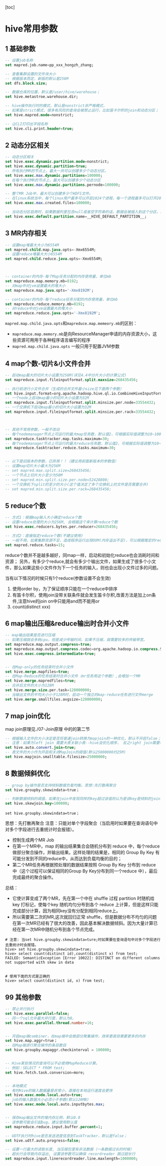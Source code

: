 [toc]

# hive常用参数

## 1 基础参数

```sql
-- 设置job名称
set mapred.job.name=pp_xxx_hongzh_zhang;

-- 查看集群设置的文件块大小
-- 根据版本而定，新版的默认是256M
set dfs.block.size; 

-- 数据仓库的位置，默认是/user/hive/warehouse；
set hive.metastroe.warehouse.dir;

-- hive操作执行时的模式，默认是nonstrict非严格模式，
-- 如果是strict模式，很多有风险的查询会被禁止运行，比如笛卡尔积的join和动态分区；
set hive.mapred.mode=nonstrict;

-- 让CLI打印出字段名称
set hive.cli.print.header=true;
```

## 2 动态分区相关

```sql
-- 动态分区相关
set hive.exec.dynamic.partition.mode=nonstrict;
set hive.exec.dynamic.partition=true;
-- 所有执行MR的节点上，最大一共可以创建多少个动态分区。
set hive.exec.max.dynamic.partitions=100000;
-- 在每个执行MR的节点上，最大可以创建多少个动态分区
set hive.exec.max.dynamic.partitions.pernode=100000;

-- 整个MR Job中，最大可以创建多少个HDFS文件。
-- 在linux系统当中，每个linux用户最多可以开启1024个进程，每一个进程最多可以打开2048个文件，即持有2048个文件句柄，下面这个值越大，就可以打开文件句柄越大
set hive.exec.max.created.files=100000;

-- 当动态分区启用时，如果数据列里包含null或者空字符串的话，数据会被插入到这个分区，默认名字是__HIVE_DEFAULT_PARTITION__
set hive.exec.default.partition.name=__HIVE_DEFAULT_PARTITION__;
```

## 3 MR内存相关

```sql
-- 设置map堆最大大小为6554M
set mapred.child.map.java.opts=-Xmx6554M;
-- 设置reduce堆最大大小6554M
set mapred.child.reduce.java.opts=-Xmx6554M;



-- container的内存-每个Map任务分配的内存使用量，单位mb
set mapreduce.map.memory.mb=8192;
-- 对map中对jvm设置最大的堆大小
set mapreduce.map.java.opts='-Xmx8192M';

-- container的内存-每个reduce任务分配的内存使用量，单位mb
set mapreduce.reduce.memory.mb=8192;
-- 对reduce中对jvm设置最大的堆大小
set mapreduce.reduce.java.opts='-Xmx8192M';
```

`mapred.map.child.java.opts`和`mapreduce.map.memeory.mb`的区别：

- `mapreduce.map.memory.mb`是向ResourceManager申请的内存资源大小，这些资源可用用于各种程序语言编写的程序
- `mapred.map.child.java.opts` 一般只用于配置JVM参数

## 4 map个数-切片&小文件合并

```sql
-- 启动map最大的切片大小设置为256M(详见4.4中分片大小的计算公式)
set mapreduce.input.fileinputformat.split.maxsize=268435456;

-- 执行前进行小文件合并（生成的合并文件最小size见下面两个参数）
set hive.input.format=org.apache.hadoop.hive.ql.io.CombineHiveInputFormat;
-- 一个node上启动map最小的切片大小设置为32M
set mapreduce.input.fileinputformat.split.minsize.per.node=33554432;
-- 一个交换机下启动map最小的切片大小设置为32M
set mapreduce.input.fileinputformat.split.minsize.per.rack=33554432;



-- 其他不常用参数，一般不改动
-- 每个nodemanager节点上可运行的最大map任务数，默认值2，可根据实际值调整为10~100；
set mapreduce.tasktracker.map.tasks.maximum=30; 
-- 每个nodemanager节点上可运行的最大reduce任务数，默认值2，可根据实际值调整为10~100；
set mapreduce.tasktracker.reduce.tasks.maximum=30; 


-- 以下是旧版本的参数，已弃用！！（建议用前面新版本的参数值）
-- 设置map切片大小最大为256M
-- set mapred.max.split.size=268435456;
-- 一个节点上切片大小至少为50M
-- set mapred.min.split.size.per.node=52428800;
-- 一个交换机下split的至少的大小(这个值决定了多个交换机上的文件是否需要合并)
-- set mapred.min.split.size.per.rack=268435456;
```

## 5 reduce个数

```sql
-- 方式1：根据map输入大小确定reduce个数
-- 设置reduce处理的大小为256M, 会根据这个来计算reduce个数
set hive.exec.reducers.bytes.per.reducer=268435456;

-- 方式2：直接指定reduce个数(不建议使用)
-- 一般不用，如果集群资源不足，造成程序运行出现OOM(内存溢出不足)，可以根据推定的reduce个数手动增加数量
set mapred.reduce.tasks=15;
```

reduce个数并不是越多越好，同map一样，启动和初始化reduce也会消耗时间和资源；
另外，有多少个reduce,就会有多少个输出文件，如果生成了很多个小文件，那么如果这些小文件作为下一个任务的输入，则也会出现小文件过多的问题。

当有以下情况的时候只有1个reduce(参数设置不会生效)

1. 使用order by，为了保证顺序只能在一个reduce中排序
2. 有笛卡尔积，使用join没带关联条件就会发生笛卡尔积,改善方法是加上on条件,注意hive的join on中只能用and而不能用or
3. count(distinct xxx)

## 6 map输出压缩&reduce输出时合并小文件

```sql
-- map输出结果是否进行压缩
-- 如果压缩就会多耗cpu，但是减少传输时间，如果不压缩，就需要较多的传输带宽。
set mapreduce.map.output.compress=true;
set mapreduce.map.output.compress.codec=org.apache.hadoop.io.compress.SnappyCodec;
set hive.exec.compress.intermediate=true;


-- 在Map-only的任务结束时合并小文件
set hive.merge.mapfiles=true; 
-- 在Map-Reduce的任务结束时合并小文件（mr任务用这个参数）,会增加一个MR
set hive.merge.mapredfiles=true;         
-- 合并后文件的大小为128M
set hive.merge.size.per.task=128000000;        
-- 当输出文件的平均大小小于128M时，启动一个独立的map-reduce任务进行文件merge
set hive.merge.smallfiles.avgsize=128000000;   
```

## 7 map join优化

map join原理见./07-Join原理 中的的第二节

```sql
-- 根据输入文件的大小决定是否将普通join转换为mapjoin的一种优化，默认不开启false；
-- 注意：如果为left join 需要大表关联小表--hive没优化顺序， 反之right join需要小表关联大表，官网解释full join需要流化两张表所以不支持mapjoin
set hive.auto.convert.join=true;
-- 表文件的大小作为开启和关闭MapJoin的阈值(默认25000000约25M)
set hive.mapjoin.smalltable.filesize=25000000;
```

## 8 数据倾斜优化

```sql
-- group by操作是否支持倾斜数据负载均衡。思想:先打散再聚合
set hive.groupby.skewindata=true；

-- 判断数据倾斜的阈值，如果在join中发现同样的key超过该值则认为是该key是倾斜的join key，默认是100000；
set hive.skewjoin.key=100000;
```

`set hive.groupby.skewindata=true；`

思想：先打散再聚合
注意：只能对单个字段聚合（当启用时如果要在查询语句中对多个字段进行去重统计时会报错）。

- 控制生成两个MR Job
- 在第一个MR中，map 的输出结果集合会随机分布到 reduce 中，每个reduce 做部分聚合操作，并输出结果。这样处理的结果是，相同的 Group By Key 有可能分发到不同的reduce中，从而达到负载均衡的目的；
- 第二个MR任务再根据预处理的数据结果按照 Group By Key 分布到 reduce 中（这个过程可以保证相同的Group By Key分布到同一个reduce 中），最后完成最终的聚合操作。

总结：

- 它使计算变成了两个MR，先在第一个中在 shuffle 过程 partition 时随机给 key 打标记，使每个key 随机均匀分布到各个 reduce 上计算，但是这样只能完成部分计算，因为相同key没有分配到相同reduce上。
- 所以需要第二次的MR,这次就回归正常 shuffle，但是数据分布不均匀的问题在第一次MR已经有了很大的改善，因此基本解决数据倾斜。因为大量计算已经在第一次MR中随机分布到各个节点完成。

```shell
# 注意: 当set hive.groupby.skewindata=ture;时如果要在查询语句中对多个字段进行去重统计时会报错。
hive> set hive.groupby.skewindata=true;
hive> select count(distinct id),count(distinct x) from test;
FAILED: SemanticException [Error 10022]: DISTINCT on different columns not supported with skew in data


# 使用下面的方式是正确的
hive> select count(distinct id, x) from test; 
```

## 99 其他参数

```sql
-- 禁止并行执行
set hive.exec.parallel=false;
-- 同一个sql允许最大并行度，默认为8。
set hive.exec.parallel.thread.number=16; 


-- 开启map端combiner，在map端中会做部分聚集操作，效率更高但需要更多的内存
set hive.map.aggr=true；
-- 在Map端进行聚合操作的条目数目
set hive.groupby.mapaggr.checkinterval = 100000;


-- Hive某些情况的查询可以不必使用MapReduce计算。
-- 例如：SELECT * FROM test;
set hive.fetch.task.conversion=more;


-- 本地模式
-- 有时Hive的输入数据量是非常小，直接在本地运行速度会更快
set hive.exec.mode.local.auto=true;
-- job的输入数据大小必须小于参数(默认128MB)
set hive.exec.mode.local.auto.inputbytes.max;


-- 保存map输出文件的堆内存比例，默认0.0
-- 该参数可能会引起bug，建议使用默认值
set mapreduce.reduce.input.buffer.percent=1;

-- UDTF执行时hive是否发送进度信息到TaskTracker，默认是false；
set hive.udtf.auto.progress=false;

-- 设置一行最大的读取长度, 当压缩包里有非法数据（一条数据过长的时候）
-- 超长行会导致内存溢出, 设置该参数可以确保 recordreader 跳过超长行
set mapreduce.input.linerecordreader.line.maxlength=1000000;
```

